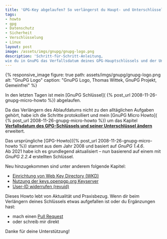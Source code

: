```yaml
---
title: 'GPG-Key abgelaufen? So verlängerst du Haupt- und Unterschlüssel'
tags:                                                                           
- howto
- gpg
- Datenschutz
- Sicherheit
- Verschlüsselung
- Linux
layout: post
image: /assets/imgs/gnupg/gnupg-logo.png
description: 'Schritt-für-Schritt-Anleitung, 
wie du in GnuPG das Verfallsdatum deines GPG-Hauptschlüssels und der Unterschlüssel verlängerst.'
---
```

{% responsive_image figure: true path: assets/imgs/gnupg/gnupg-logo.png         
alt: "GnuPG Logo" caption: "GnuPG Logo, Thomas Wittek, GnuPG Projekt, Gemeinfrei" %}

In den letzten Tagen ist mein [GnuPG Schlüssel](
{% post_url  2008-11-26-gnupg-micro-howto %}) abgelaufen.

Da das Verlängern des Ablaufdatums nicht zu den alltäglichen Aufgaben gehört, 
habe ich die Schritte protokolliert und mein [GnuPG Micro Howto](
{% post_url  2008-11-26-gnupg-micro-howto %}) 
um das Kapitel [**Verfallsdatum des GPG-Schlüssels und seiner Unterschlüssel ändern**](
/gnupg-micro-howto.html#verfallsdatum-des-gpg-schlüssels-und-seiner-unterschlüssel-ändern) 
erweitert.<!--break-->

Das ursprüngliche [GPG-Howto]({% post_url 2008-11-26-gnupg-micro-howto %}) 
stammt aus dem Jahr 2008 und basiert auf *GnuPG 1.4.6*.  
Ab 2021 habe ich es grundlegend aktualisiert – 
nun basierend auf einem mit *GnuPG 2.2.4* erstellten Schlüssel.

Neu hinzugekommen sind unter anderem folgende Kapitel:

- [Einrichtung von Web Key Directory (WKD)](
/gnupg-micro-howto.html#web-key-directory-wkd)  
- [Nutzung der keys.openpgp.org Keyserver](
/gnupg-micro-howto.html#public-key-auf-keysopenpgporg-ver%C3%B6ffentlichen)  
- [User-ID widerrufen (revuid)](
/gnupg-micro-howto.html#prim%C3%A4re-user-id-kennzeichnen)

Dieses Howto lebt von Aktualität und Praxisbezug.
Wenn dir beim Verlängern deines Schlüssels etwas aufgefallen ist 
oder du Ergänzungen hast:
- mach einen [Pull Request](
https://github.com/fl3a/florian.latzel.io/blob/master/_posts/2008-11-26-gnupg-micro-howto.md)
- oder schreib mir direkt

Danke für deine Unterstützung!


